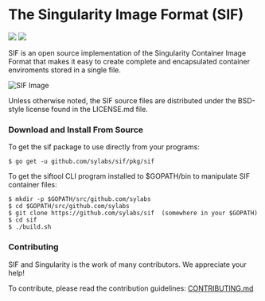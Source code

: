 # The Singularity Image Format (SIF)

<a href="https://circleci.com/gh/sylabs/sif"><img src="https://circleci.com/gh/sylabs/sif.svg?style=shield&circle-token=7e762a71efecb4da6cd6981e90cf4cc9c5e4291e"/></a>
<a href="https://app.zenhub.com/workspace/o/sylabs/sif/boards"><img src="https://raw.githubusercontent.com/ZenHubIO/support/master/zenhub-badge.png"></a>

SIF is an open source implementation of the Singularity Container Image Format
that makes it easy to create complete and encapsulated container enviroments
stored in a single file.

![SIF Image](doc/sif.png)

Unless otherwise noted, the SIF source files are distributed under the BSD-style
license found in the LICENSE.md file.

### Download and Install From Source

To get the sif package to use directly from your programs:

```Shell Session
$ go get -u github.com/sylabs/sif/pkg/sif
```

To get the siftool CLI program installed to $GOPATH/bin to manipulate SIF container files:

```Shell Session
$ mkdir -p $GOPATH/src/github.com/sylabs
$ cd $GOPATH/src/github.com/sylabs
$ git clone https://github.com/sylabs/sif  (somewhere in your $GOPATH)
$ cd sif
$ ./build.sh
```

### Contributing

SIF and Singularity is the work of many contributors. We appreciate your help!

To contribute, please read the contribution guidelines:
	[CONTRIBUTING.md](./CONTRIBUTING.md)
